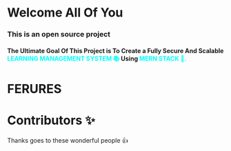 # Welcome All Of You

### This is an open source project 

#### The Ultimate Goal Of This Project is To Create a Fully Secure And Scalable <span style="color:cyan">LEARNING MANAGEMENT SYSTEM 📚</span> Using <span style="color:cyan"> MERN STACK 🚀.</span>

# FERURES

# Contributors ✨
Thanks goes to these wonderful people :+1: